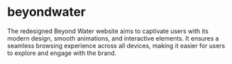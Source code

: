 # beyondwater
The redesigned Beyond Water website aims to captivate users with its modern design, smooth animations, and interactive elements. It ensures a seamless browsing experience across all devices, making it easier for users to explore and engage with the brand.

